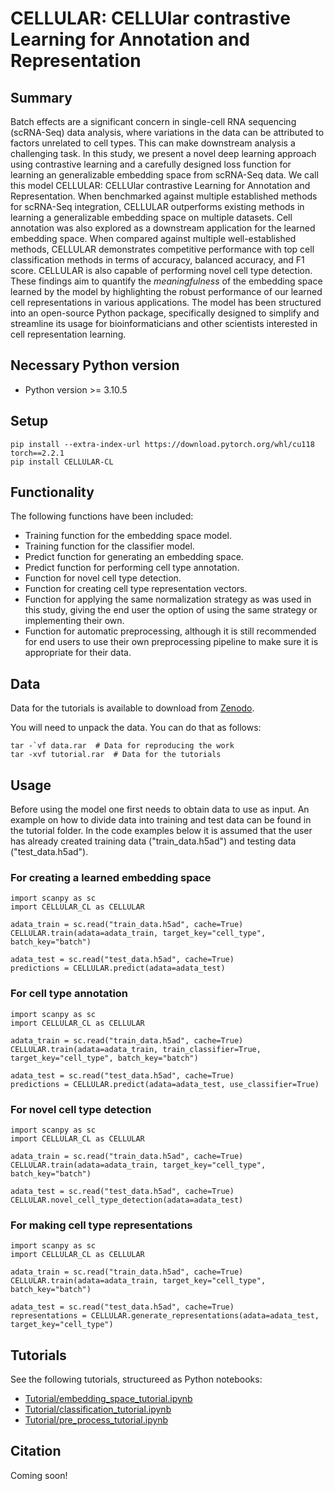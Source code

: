 # CELLULAR: CELLUlar contrastive Learning for Annotation and Representation

## Summary
Batch effects are a significant concern in single-cell RNA sequencing (scRNA-Seq) data analysis, where variations in the data can be attributed to factors unrelated to cell types. This can make downstream analysis a challenging task. In this study, we present a novel deep learning approach using contrastive learning and a carefully designed loss function for learning an generalizable embedding space from scRNA-Seq data. We call this model CELLULAR: CELLUlar contrastive Learning for Annotation and Representation. When benchmarked against multiple established methods for scRNA-Seq integration, CELLULAR outperforms existing methods in learning a generalizable embedding space on multiple datasets. Cell annotation was also explored as a downstream application for the learned embedding space. When compared against multiple well-established methods, CELLULAR demonstrates competitive performance with top cell classification methods in terms of accuracy, balanced accuracy, and F1 score. CELLULAR is also capable of performing novel cell type detection. These findings aim to quantify the *meaningfulness* of the embedding space learned by the model by highlighting the robust performance of our learned cell representations in various applications. The model has been structured into an open-source Python package, specifically designed to simplify and streamline its usage for bioinformaticians and other scientists interested in cell representation learning.

## Necessary Python version
- Python version >= 3.10.5

## Setup
```
pip install --extra-index-url https://download.pytorch.org/whl/cu118 torch==2.2.1
pip install CELLULAR-CL
```

## Functionality
The following functions have been included:
* Training function for the embedding space model.
* Training function for the classifier model.
* Predict function for generating an embedding space.
* Predict function for performing cell type annotation.
* Function for novel cell type detection.
* Function for creating cell type representation vectors.
* Function for applying the same normalization strategy as was used in this study, giving the end user the option of using the same strategy or implementing their own.
* Function for automatic preprocessing, although it is still recommended for end users to use their own preprocessing pipeline to make sure it is appropriate for their data.

## Data
Data for the tutorials is available to download from [Zenodo](https://doi.org/10.5281/zenodo.10959788).

You will need to unpack the data. You can do that as follows:
```
tar -`vf data.rar  # Data for reproducing the work
tar -xvf tutorial.rar  # Data for the tutorials
```

## Usage
Before using the model one first needs to obtain data to use as input. An example on how to divide data into training and test data can be found in the tutorial folder. In the code examples below it is assumed that the user has already created training data ("train_data.h5ad") and testing data ("test_data.h5ad").

### For creating a learned embedding space
```
import scanpy as sc
import CELLULAR_CL as CELLULAR

adata_train = sc.read("train_data.h5ad", cache=True)
CELLULAR.train(adata=adata_train, target_key="cell_type", batch_key="batch")

adata_test = sc.read("test_data.h5ad", cache=True)
predictions = CELLULAR.predict(adata=adata_test)
```
### For cell type annotation
```
import scanpy as sc
import CELLULAR_CL as CELLULAR

adata_train = sc.read("train_data.h5ad", cache=True)
CELLULAR.train(adata=adata_train, train_classifier=True, target_key="cell_type", batch_key="batch")

adata_test = sc.read("test_data.h5ad", cache=True)
predictions = CELLULAR.predict(adata=adata_test, use_classifier=True)
```
### For novel cell type detection
```
import scanpy as sc
import CELLULAR_CL as CELLULAR

adata_train = sc.read("train_data.h5ad", cache=True)
CELLULAR.train(adata=adata_train, target_key="cell_type", batch_key="batch")

adata_test = sc.read("test_data.h5ad", cache=True)
CELLULAR.novel_cell_type_detection(adata=adata_test)
```
### For making cell type representations
```
import scanpy as sc
import CELLULAR_CL as CELLULAR

adata_train = sc.read("train_data.h5ad", cache=True)
CELLULAR.train(adata=adata_train, target_key="cell_type", batch_key="batch")

adata_test = sc.read("test_data.h5ad", cache=True)
representations = CELLULAR.generate_representations(adata=adata_test, target_key="cell_type")
```

## Tutorials
See the following tutorials, structureed as Python notebooks:
* [Tutorial/embedding_space_tutorial.ipynb](Tutorial/embedding_space_tutorial.ipynb)
* [Tutorial/classification_tutorial.ipynb](Tutorial/classification_tutorial.ipynb)
* [Tutorial/pre_process_tutorial.ipynb](Tutorial/pre_process_tutorial.ipynb)

## Citation
Coming soon!

